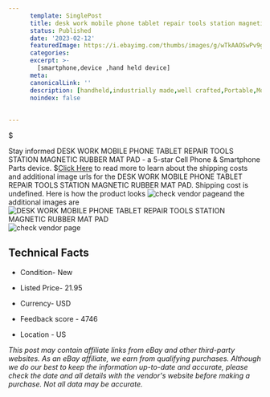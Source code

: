 ```yaml
---
      template: SinglePost
      title: desk work mobile phone tablet repair tools station magnetic rubber mat pad
      status: Published
      date: '2023-02-12'
      featuredImage: https://i.ebayimg.com/thumbs/images/g/wTkAAOSwPv9gKwP2/s-l225.jpg
      categories: 
      excerpt: >-
        [smartphone,device ,hand held device]
      meta:
      canonicalLink: ''
      description: [handheld,industrially made,well crafted,Portable,Mobile,Compact,Convenient,Lightweight,Maneuverable,Man-portable,Miniature,Carriable,Hand-held,Light,Holdable,Transportable,Mobile device,Pocket-sized,On-the-go,Wireless,Cordless,Compact size,Convenient size, smartphone,device ,hand held device]
      noindex: false
      
        
---
```

$

Stay informed DESK WORK MOBILE PHONE TABLET REPAIR TOOLS STATION MAGNETIC RUBBER MAT PAD - a 5-star Cell Phone & Smartphone Parts device.
$[Click Here](https://www.ebay.com/itm/164705953631?hash=item26593d675f%3Ag%3AwTkAAOSwPv9gKwP2&mkevt=1&mkcid=1&mkrid=711-53200-19255-0&campid=%253CePNCampaignId%253E&customid=%253CreferenceId%253E&toolid=10049) to read more to learn about the shipping costs and additional image urls for the DESK WORK MOBILE PHONE TABLET REPAIR TOOLS STATION MAGNETIC RUBBER MAT PAD. Shipping cost is undefined. Here is how the product looks ![check vendor page](https://i.ebayimg.com/thumbs/images/g/wTkAAOSwPv9gKwP2/s-l225.jpg)and the additional images are![DESK WORK MOBILE PHONE TABLET REPAIR TOOLS STATION MAGNETIC RUBBER MAT PAD](https://i.ebayimg.com/images/g/wTkAAOSwPv9gKwP2/s-l1200.jpg)![check vendor page](https://origin-galleryplus.ebayimg.com/ws/web/164705953631_2_0_1/225x225.jpg,https://origin-galleryplus.ebayimg.com/ws/web/164705953631_3_0_1/225x225.jpg,https://origin-galleryplus.ebayimg.com/ws/web/164705953631_4_0_1/225x225.jpg,https://origin-galleryplus.ebayimg.com/ws/web/164705953631_5_0_1/225x225.jpg,https://origin-galleryplus.ebayimg.com/ws/web/164705953631_6_0_1/225x225.jpg,https://origin-galleryplus.ebayimg.com/ws/web/164705953631_7_0_1/225x225.jpg,https://origin-galleryplus.ebayimg.com/ws/web/164705953631_8_0_1/225x225.jpg,https://origin-galleryplus.ebayimg.com/ws/web/164705953631_9_0_1/225x225.jpg,https://origin-galleryplus.ebayimg.com/ws/web/164705953631_10_0_1/225x225.jpg,https://origin-galleryplus.ebayimg.com/ws/web/164705953631_11_0_1/225x225.jpg)



 ## Technical Facts 



     
      

 - Condition- New 


      

 - Listed Price- 21.95 


      

 - Currency- USD 


      

 - Feedback score - 4746 


      

 - Location - US 


      
      

 *_This post may contain affiliate links from eBay and other third-party websites. As an eBay affiliate, we earn from qualifying purchases. Although we do our best to keep the information up-to-date and accurate, please check the date and all details with the vendor's website before making a purchase. Not all data may be accurate._*






